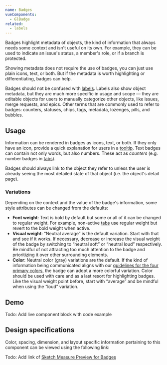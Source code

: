 ```yaml
---
name: Badges
vueComponents: 
  - GlBadge
related:
  - labels
---
```


Badges highlight metadata of objects, the kind of information that always needs some context and isn't useful on its own. For example, they can be used to indicate an issue's status, a member's role, or if a branch is protected.

Showing metadata does not require the use of badges, you can just use plain icons, text, or both. But if the metadata is worth highlighting or differentiating, badges can help.

Badges should not be confused with [labels](/components/labels). Labels also show object metadata, but they are much more specific in usage and scope — they are editable objects for users to manually categorize other objects, like issues, merge requests, and epics.  Other terms that are commonly used to refer to badges: counters, statuses, chips, tags, metadata, lozenges, pills, and bubbles.

## Usage

Information can be rendered in badges as icons, text, or both. If they only have an icon, provide a quick explanation for users in a [tooltip](/components/tooltips). Text badges can contain not only words, but also numbers. These act as _counters_ (e.g. number badges in [tabs](/components/tabs)).

Badges should always link to the object they refer to unless the user is already seeing the most detailed state of that object (i.e. the object's detail page).

### Variations

Depending on the context and the value of the badge's information, some style attributes can be changed from the defaults:
* **Font weight**: Text is bold by default but some or all of it can be changed to regular weight. For example, non-active [tabs](/components/tabs) use regular weight but revert to the bold weight when active.
* **Visual weight**: “Neutral average” is the default variation. Start with that and see if it works. If necessary, decrease or increase the visual weight of the badge by switching to “neutral soft” or “neutral loud” respectively. Be mindful of not attracting too much attention to the badge and prioritizing it over other surrounding elements.
* **Color**: Neutral color (gray) variations are the default. If the kind of information being communicated aligns with our [guidelines for the four primary colors](/foundations/colors), the badge can adopt a more colorful variation. Color should be used with care and as a last resort for highlighting badges. Like the visual weight point before, start with “average” and be mindful when using the “loud” variation.

## Demo

Todo: Add live component block with code example

## Design specifications

Color, spacing, dimension, and layout specific information pertaining to this component can be viewed using the following link:

Todo: Add link of [Sketch Measure Preview for Badges](#)
